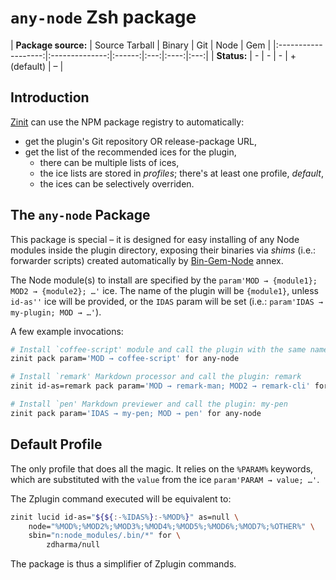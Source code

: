 # `any-node` Zsh package

| **Package source:** | Source Tarball | Binary | Git | Node | Gem
| |:-------------------:|:--------------:|:------:|:---:|:----:|:---:|
| **Status:**         |        -       |  -     |  -  |  + <br> (default)
|  –  |

## Introduction

[Zinit](https://github.com/zdharma-continuum/zinit) can use the NPM package registry
to automatically:

- get the plugin's Git repository OR release-package URL,
- get the list of the recommended ices for the plugin,
    - there can be multiple lists of ices,
    - the ice lists are stored in *profiles*; there's at least one profile, *default*,
    - the ices can be selectively overriden.

## The `any-node` Package

This package is special – it is designed for easy installing of any Node modules
inside the plugin directory, exposing their binaries via *shims* (i.e.: forwarder
scripts)  created automatically by
[Bin-Gem-Node](https://github.com/zdharma-continuum/z-a-bin-gem-node) annex.

The Node module(s) to install are specified by the `param'MOD → {module1}; MOD2
→ {module2}; …'` ice. The name of the plugin will be `{module1}`, unless
`id-as''` ice will be provided, or the `IDAS` param will be set (i.e.:
`param'IDAS → my-plugin; MOD → …'`).

A few example invocations:

```zsh
# Install `coffee-script' module and call the plugin with the same name
zinit pack param='MOD → coffee-script' for any-node

# Install `remark' Markdown processor and call the plugin: remark
zinit id-as=remark pack param='MOD → remark-man; MOD2 → remark-cli' for any-node

# Install `pen' Markdown previewer and call the plugin: my-pen
zinit pack param='IDAS → my-pen; MOD → pen' for any-node
```

## Default Profile

The only profile that does all the magic. It relies on the `%PARAM%` keywords,
which are substituted with the `value` from the ice `param'PARAM → value; …'`.

The Zplugin command executed will be equivalent to:

```zsh
zinit lucid id-as="${${:-%IDAS%}:-%MOD%}" as=null \
    node="%MOD%;%MOD2%;%MOD3%;%MOD4%;%MOD5%;%MOD6%;%MOD7%;%OTHER%" \
    sbin="n:node_modules/.bin/*" for \
        zdharma/null
```

The package is thus a simplifier of Zplugin commands.

<!-- vim:set ft=markdown tw=80 fo+=an1 autoindent: -->
